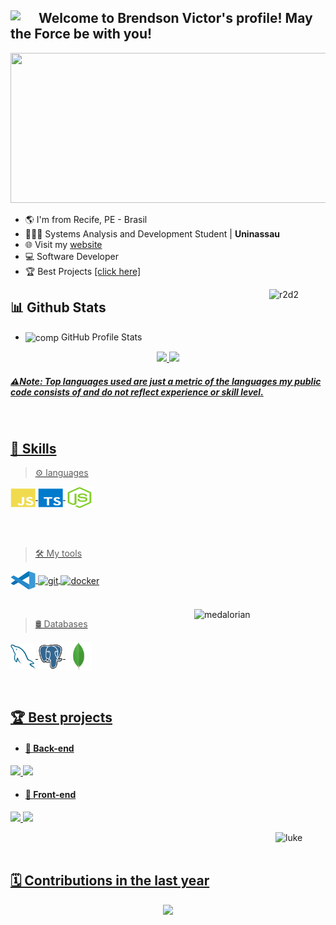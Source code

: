 <!--   👋🏽Welcome    -->

 <h2 align="left"><img width="45" align="left" src="https://user-images.githubusercontent.com/82064724/162990578-e26f5e9f-18f3-4b1c-a3f4-79e9cc153148.png"> Welcome to Brendson Victor's profile! May the Force be with you! </h2>
<img height="240" width="850" src="https://cdna.artstation.com/p/assets/images/images/025/789/352/original/pixel-jeff-galaxy-far-far-away.gif?1586928273">

- 🌎 I'm from Recife, PE - Brasil
- 👨🏽‍💻 Systems Analysis and Development Student | **Uninassau** 
- 🌐 Visit my [website](https://br3nds0n.github.io/)
- 💻 Software Developer
- 🏆 Best Projects [[click here]](#-best-projects)

<img src="https://66.media.tumblr.com/tumblr_macx4vgB5f1rfjowdo1_500.gif"  width="90" align="right" alt="r2d2">

<!--   📊stats   -->
## 📊 Github Stats
- <img align="center" alt="comp" height="20" width="20" src="https://cdn.discordapp.com/attachments/696749484012601344/899846768789958677/computer-screen.png"> GitHub Profile Stats

<div align="center">
  <a href="https://github.com/br3nds0n">
  <img height="145em" src="https://github-readme-stats.vercel.app/api?username=br3nds0n&show_icons=true&theme=dark&include_all_commits=true&count_private=true"/>
  <img height="145em" src="https://github-readme-stats.vercel.app/api/top-langs/?username=br3nds0n&layout=compact&langs_count=7&theme=dark"/> 
   <h5 align="left">⚠Note: Top languages used are just a metric of the languages my public code consists of and do not reflect experience or skill level.</h5>
</div>
 
<!--   🚀skills       -->
 <br>
 
## 🚀 Skills 
 
> ⚙ languages 
 
 <p>
 <!-- <img align="center" alt="HTML" height="30" width="40" src="https://raw.githubusercontent.com/devicons/devicon/master/icons/html5/html5-original.svg"> 
  <img align="center" alt="CSS" height="30" width="40" src="https://raw.githubusercontent.com/devicons/devicon/master/icons/css3/css3-original.svg"> -->
  <img align="center" alt="Js" height="30" width="40" src="https://raw.githubusercontent.com/devicons/devicon/master/icons/javascript/javascript-plain.svg">
  <img align="center" alt="Ts" height="30" width="40" src="https://github.com/devicons/devicon/blob/master/icons/typescript/typescript-plain.svg">
  <img align="center" alt="nodeJs" height="35" width="45" src="https://raw.githubusercontent.com/devicons/devicon/2ae2a900d2f041da66e950e4d48052658d850630/icons/nodejs/nodejs-original.svg">
  </p>
 <br/>

 <!--   🛠tools   -->
 <br>
 
 > 🛠 My tools
 
 <p>
  <img align="center" alt="vs-code" height="30" width="40" src="https://github.com/devicons/devicon/blob/master/icons/vscode/vscode-original.svg">
  <img align="center" alt="git" height="30" width="40" src="https://raw.githubusercontent.com/jmnote/z-icons/master/svg/git.svg">
  <img align="center" alt="docker" height="48" width="48" src="https://user-images.githubusercontent.com/82064724/162223800-815f68e7-7a0d-4050-9a72-c4faad783226.png">
 </p>
 <br/>

  <img src="https://i.pinimg.com/originals/bc/ef/9e/bcef9e69e0c689ee189d76842d476bc9.gif"  width="210" align="right" alt="medalorian">
 
  <!--   databases   -->
 
  > 🛢 Databases

 <p>
 <img align="center" alt="mysql" height="40" width="40" src="https://github.com/devicons/devicon/blob/master/icons/mysql/mysql-original.svg">
  <img align="center" alt="postgres" height="40" width="40" src="https://github.com/devicons/devicon/blob/master/icons/postgresql/postgresql-original.svg">
  <img align="center" alt="mongodb" height="47" width="42" src="https://github.com/devicons/devicon/blob/master/icons/mongodb/mongodb-original.svg">
 <p/>
  
 <br>
 
 <!--   🎖 Best projects   -->
 
 ## 🏆 Best projects

 * <h4>🥇 Back-end</h4> 
<div>
  <a href="https://github.com/br3nds0n/compass-lisa">
  <img height="100em" src="https://github-readme-stats.vercel.app/api/pin/?username=br3nds0n&repo=compass-lisa&theme=dark"/>
   <a href="https://github.com/br3nds0n/compasslisa2.0">
  <img height="100em" src="https://github-readme-stats.vercel.app/api/pin/?username=br3nds0n&repo=compasslisa2.0&theme=dark"/>
</div>
   
  * <h4>🥈 Front-end</h4> 
 <div>
  <a href="https://github.com/br3nds0n/br3nds0n.github.io">
  <img height="100em" src="https://github-readme-stats.vercel.app/api/pin/?username=br3nds0n&repo=br3nds0n.github.io&theme=dark"/>
  <a href="https://github.com/br3nds0n/task-list-react">
  <img height="100em" src="https://github-readme-stats.vercel.app/api/pin/?username=br3nds0n&repo=task-list-react&theme=dark"/>
</div>
  <img src="https://64.media.tumblr.com/tumblr_m9woxzf1AK1rfjowdo1_640.gif"  width="80" align="right" alt="luke">

   <br><br>

 <!--   🐍snake   -->
 
 ##  🗓️ Contributions in the last year 
 
 <p align="center"> <img src="https://github.com/br3nds0n/br3nds0n/blob/output/github-contribution-grid-snake.svg"> </p>
 
 #
